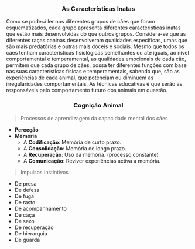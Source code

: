 
<h3 style="text-align:center">As Características Inatas</h3>

Como se poderá ler nos diferentes grupos de cães que foram esquematizados, cada grupo apresenta diferentes características inatas que estão mais desenvolvidas do que outros grupos. Considera-se que as diferentes raças caninas desenvolveram qualidades especificas, umas que são mais predatórias e outras mais dóceis e sociais. Mesmo que todos os cães tenham características fisiológicas semelhantes ou até iguais, ao nível comportamental e temperamental, as qualidades emocionais de cada cão, permitem que cada grupo de cães, possa ter diferentes funções com base nas suas características físicas e temperamentais, sabendo que, são as experiências de cada animal, que potenciam ou diminuem as irregularidades comportamentais. As técnicas educativas é que serão as responsáveis pelo comportamento futuro dos animais em questão.

<h3 style="text-align:center">Cognição Animal</h3>

> Processos de aprendizagem da capacidade mental dos cães

- **Perceção**
- **Memória**
    - A **Codificação**: Memória de curto prazo.
    - A **Consolidação**: Memória de longo prazo.
    - A **Recuperação**: Uso da memória. (processo constante)
    - A **Comunicação**: Reviver experiências activa a memória.

> Impulsos Instintivos

- De presa
- De defesa
- De fuga
- De rasto
- De acompanhamento
- De caça
- De sexo
- De recuperação
- De hierarquia
- De guarda